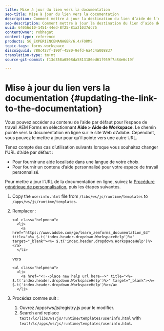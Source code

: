 ```yaml
---
title: Mise à jour du lien vers la documentation
seo-title: Mise à jour du lien vers la documentation
description: Comment mettre à jour la destination du lien d’aide de l’espace de travail dans l’espace de travail AEM Forms pour renvoyer à votre lien de documentation personnalisé.
seo-description: Comment mettre à jour la destination du lien d’aide de l’espace de travail dans l’espace de travail AEM Forms pour renvoyer à votre lien de documentation personnalisé.
uuid: 64056d10-1451-44ed-8f25-81a21037dc75
contentOwner: robhagat
content-type: reference
products: SG_EXPERIENCEMANAGER/6.4/FORMS
topic-tags: forms-workspace
discoiquuid: 788c427f-190f-4580-9efd-6a4c4a008837
translation-type: tm+mt
source-git-commit: f13d358a6508da5813186ed61f959f7a84e6c19f

---
```



# Mise à jour du lien vers la documentation {#updating-the-link-to-the-documentation}

Vous pouvez accéder au contenu de l’aide par défaut pour l’espace de travail AEM Forms en sélectionnant **Aide > Aide de Workspace**. Le chemin pointe vers la documentation en ligne sur le site Web d’Adobe. Cependant, vous pouvez le mettre à jour pour qu’il pointe vers une autre URL.

Tenez compte des cas d’utilisation suivants lorsque vous souhaitez changer l’URL d’aide par défaut :

* Pour fournir une aide localisée dans une langue de votre choix.
* Pour fournir un contenu d’aide personnalisé pour votre espace de travail personnalisé.

Pour mettre à jour l’URL de la documentation en ligne, suivez la [Procédure générique de personnalisation](/help/forms/using/generic-steps-html-workspace-customization.md), puis les étapes suivantes.

1. Copy the `userinfo.html` file from `/libs/ws/js/runtime/templates` to `/apps/ws/js/runtime/templates`.
1. Remplacer :

   ```
   <ul class="helpmenu">
     <li>            
       <a href="https://www.adobe.com/go/learn_aemforms_documentation_63" title="<%= $.t('index.header.dropdown.WorkspaceHelp')%>" target="_blank"><%= $.t('index.header.dropdown.WorkspaceHelp')%></a>
     </li>
   ```

   vers

   ```
   <ul class="helpmenu">
     <li>            
       <a href="<!--place new help url here-->" title="<%= $.t('index.header.dropdown.WorkspaceHelp')%>" target="_blank"><%= $.t('index.header.dropdown.WorkspaceHelp')%></a>
     </li>
   ```

1. Procédez comme suit :

   1. Ouvrez /apps/ws/js/registry.js pour le modifier.
   1. Search and replace `text!/lc/libs/ws/js/runtime/templates/userinfo.html` with `text!/lc/apps/ws/js/runtime/templates/userinfo.html`.

